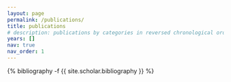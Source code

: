 ```yaml
---
layout: page
permalink: /publications/
title: publications
# description: publications by categories in reversed chronological order. generated by jekyll-scholar.
years: []
nav: true
nav_order: 1
---
```

<!-- _pages/publications.md -->
<div class="publications">

<!--
{%- for y in page.years %}
  <h2 class="year">{{y}}</h2>
  {% bibliography -f {{ site.scholar.bibliography }} -q @*[year={{y}}]* %}
{% endfor %}
-->

{% bibliography -f {{ site.scholar.bibliography }} %}

</div>
